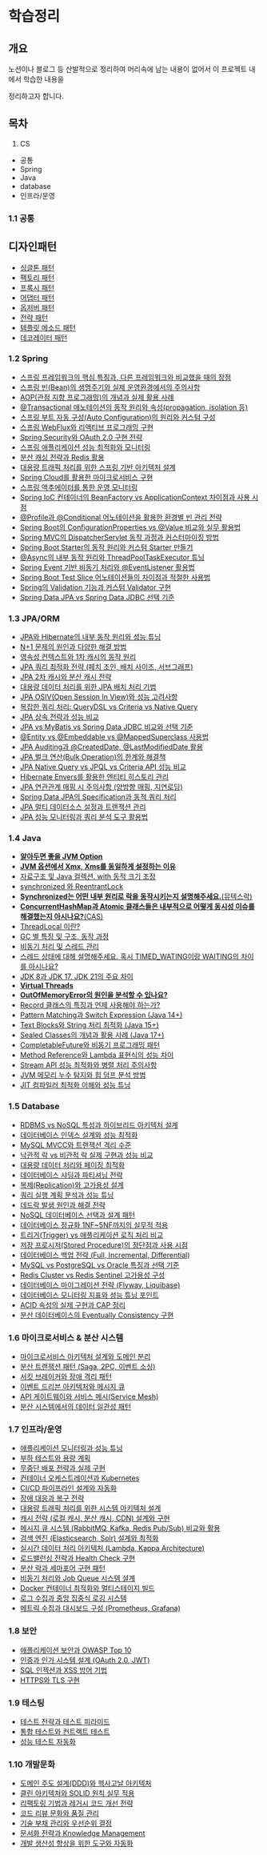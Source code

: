 # 학습정리

## 개요
노션이나 블로그 등 산발적으로 정리하여 머리속에 남는 내용이 없어서 이 프로젝트 내에서 학습한 내용을

정리하고자 합니다.

## 목차

1. CS
- 공통
- Spring
- Java
- database
- 인프라/운영

### 1.1 공통
## 디자인패턴
- [싱글톤 패턴](cs/common/designpattern/싱글턴-패턴.md)
- [팩토리 패턴](cs/common/designpattern/팩토리-패턴.md)
- [프록시 패턴]()
- [어댑터 패턴]()
- [옵저버 패턴]()
- [전략 패턴]()
- [템플릿 메소드 패턴]()
- [데코레이터 패턴]()


### 1.2 Spring
- [스프링 프레임워크의 핵심 특징과, 다른 프레임워크와 비교했을 때의 장점](cs/spring/spring-specification.md)
- [스프링 빈(Bean)의 생명주기와 실제 운영환경에서의 주의사항](cs/spring/spring-bean-lifecycle.md)
- [AOP(관점 지향 프로그래밍)의 개념과 실제 활용 사례](cs/spring/spring-aop.md)
- [@Transactional 애노테이션의 동작 원리와 속성(propagation, isolation 등)](cs/spring/spring-transactional.md)
- [스프링 부트 자동 구성(Auto Configuration)의 원리와 커스텀 구성](cs/spring/spring-boot-autoconfiguration.md)
- [스프링 WebFlux와 리액티브 프로그래밍 구현](cs/spring/spring-webflux.md)
- [Spring Security와 OAuth 2.0 구현 전략](cs/spring/spring-security-oauth.md)
- [스프링 애플리케이션 성능 최적화와 모니터링](cs/spring/spring-performance.md)
- [분산 캐싱 전략과 Redis 활용](cs/spring/spring-distributed-cache.md)
- [대용량 트래픽 처리를 위한 스프링 기반 아키텍처 설계](cs/spring/spring-scalable-architecture.md)
- [Spring Cloud를 활용한 마이크로서비스 구현](cs/spring/spring-cloud-microservices.md)
- [스프링 액추에이터를 통한 운영 모니터링](cs/spring/spring-actuator.md)
- [Spring IoC 컨테이너의 BeanFactory vs ApplicationContext 차이점과 사용 시점]()
- [@Profile과 @Conditional 어노테이션을 활용한 환경별 빈 관리 전략]()
- [Spring Boot의 ConfigurationProperties vs @Value 비교와 실무 활용법]()
- [Spring MVC의 DispatcherServlet 동작 과정과 커스터마이징 방법]()
- [Spring Boot Starter의 동작 원리와 커스텀 Starter 만들기]()
- [@Async의 내부 동작 원리와 ThreadPoolTaskExecutor 튜닝]()
- [Spring Event 기반 비동기 처리와 @EventListener 활용법]()
- [Spring Boot Test Slice 어노테이션들의 차이점과 적절한 사용법]()
- [Spring의 Validation 기능과 커스텀 Validator 구현]()
- [Spring Data JPA vs Spring Data JDBC 선택 기준]()

### 1.3 JPA/ORM
- [JPA와 Hibernate의 내부 동작 원리와 성능 튜닝](cs/jpa/jpa-hibernate-internals.md)
- [N+1 문제의 원인과 다양한 해결 방법](cs/jpa/jpa-n-plus-one.md)
- [영속성 컨텍스트와 1차 캐시의 동작 원리](cs/jpa/jpa-persistence-context.md)
- [JPA 쿼리 최적화 전략 (페치 조인, 배치 사이즈, 서브그래프)](cs/jpa/jpa-query-optimization.md)
- [JPA 2차 캐시와 분산 캐시 전략](cs/jpa/jpa-second-level-cache.md)
- [대용량 데이터 처리를 위한 JPA 배치 처리 기법](cs/jpa/jpa-batch-processing.md)
- [JPA OSIV(Open Session In View)와 성능 고려사항](cs/jpa/jpa-osiv.md)
- [복잡한 쿼리 처리: QueryDSL vs Criteria vs Native Query](cs/jpa/jpa-complex-queries.md)
- [JPA 상속 전략과 성능 비교](cs/jpa/jpa-inheritance-strategies.md)
- [JPA vs MyBatis vs Spring Data JDBC 비교와 선택 기준]()
- [@Entity vs @Embeddable vs @MappedSuperclass 사용법]()
- [JPA Auditing과 @CreatedDate, @LastModifiedDate 활용]()
- [JPA 벌크 연산(Bulk Operation)의 한계와 해결책]()
- [JPA Native Query vs JPQL vs Criteria API 성능 비교]()
- [Hibernate Envers를 활용한 엔티티 히스토리 관리]()
- [JPA 연관관계 매핑 시 주의사항 (양방향 매핑, 지연로딩)]()
- [Spring Data JPA의 Specification과 동적 쿼리 처리]()
- [JPA 멀티 데이터소스 설정과 트랜잭션 관리]()
- [JPA 성능 모니터링과 쿼리 분석 도구 활용법]()



### 1.4 Java
- [**알아두면 좋을 JVM Option**]()
- [**JVM 옵션에서 Xmx, Xms를 동일하게 설정하는 이유**]()
- [자료구조 및 Java 컬렉션. with 동적 크기 조정](cs/java/java_%EC%9E%90%EB%A3%8C%EA%B5%AC%EC%A1%B0_%EC%BB%AC%EB%A0%89%EC%85%98.md)
- [synchronized 와 ReentrantLock](cs/java/java_synchronized_ReentrantLock.md)
- [**Synchronized는 어떤 내부 원리로 락을 동작시키는지 설명해주세요.**(뮤텍스락)](cs/java/how_synchronized.md)
- [**ConcurrentHashMap과 Atomic 클래스들은 내부적으로 어떻게 동시성 이슈를 해결했는지 아시나요?**(CAS)](cs/java/how_concurrenthashmap.md)
- [ThreadLocal 이란?](cs/java/java_threadlocal.md)
- [GC 별 특징 및 구조, 동작 과정](cs/java/java_gc.md)
- [비동기 처리 및 스레드 관리](cs/java/java_async.md)
- [스레드 상태에 대해 설명해주세요. 혹시 TIMED_WATING이랑 WAITING의 차이를 아시나요?](cs/java/thread_status.md)
- [JDK 8과 JDK 17, JDK 21의 주요 차이](cs/java/java_8_17_21.md)
- [**Virtual Threads**](cs/java/java_virtual_thread.md)
- [**OutOfMemoryError의 원인을 분석할 수 있나요?**](cs/java/java_oom.md)
- [Record 클래스의 특징과 언제 사용해야 하는가?]()
- [Pattern Matching과 Switch Expression (Java 14+)]()
- [Text Blocks와 String 처리 최적화 (Java 15+)]()
- [Sealed Classes의 개념과 활용 사례 (Java 17+)]()
- [CompletableFuture와 비동기 프로그래밍 패턴]()
- [Method Reference와 Lambda 표현식의 성능 차이]()
- [Stream API 성능 최적화와 병렬 처리 주의사항]()
- [JVM 메모리 누수 탐지와 힙 덤프 분석 방법]()
- [JIT 컴파일러 최적화 이해와 성능 튜닝]()


### 1.5 Database
- [RDBMS vs NoSQL 특성과 하이브리드 아키텍처 설계](cs/database/db-comparison-architecture.md)
- [데이터베이스 인덱스 설계와 성능 최적화](cs/database/index최적화.md)
- [MySQL MVCC와 트랜잭션 격리 수준](cs/database/db-mysql-mvcc-isolation.md)
- [낙관적 락 vs 비관적 락 실제 구현과 성능 비교](cs/database/db-locking-strategies.md)
- [대용량 데이터 처리와 페이징 최적화](cs/database/대용량데이터처리와-페이징최적화.md)
- [데이터베이스 샤딩과 파티셔닝 전략](cs/database/db-sharding-partitioning.md)
- [복제(Replication)와 고가용성 설계](cs/database/db-replication-ha.md)
- [쿼리 실행 계획 분석과 성능 튜닝](cs/database/db-query-performance.md)
- [데드락 발생 원인과 해결 전략](cs/database/db-deadlock-solutions.md)
- [NoSQL 데이터베이스 선택과 설계 패턴](cs/database/db-nosql-patterns.md)
- [데이터베이스 정규화 1NF~5NF까지의 실무적 적용]()
- [트리거(Trigger) vs 애플리케이션 로직 처리 비교]()
- [저장 프로시저(Stored Procedure)의 장단점과 사용 시점]()
- [데이터베이스 백업 전략 (Full, Incremental, Differential)]()
- [MySQL vs PostgreSQL vs Oracle 특징과 선택 기준]()
- [Redis Cluster vs Redis Sentinel 고가용성 구성]()
- [데이터베이스 마이그레이션 전략 (Flyway, Liquibase)]()
- [데이터베이스 모니터링 지표와 성능 튜닝 포인트]()
- [ACID 속성의 실제 구현과 CAP 정리]()
- [분산 데이터베이스의 Eventually Consistency 구현]()

### 1.6 마이크로서비스 & 분산 시스템
- [마이크로서비스 아키텍처 설계와 도메인 분리](cs/microservices/microservices-architecture.md)
- [분산 트랜잭션 패턴 (Saga, 2PC, 이벤트 소싱)](cs/microservices/distributed-transactions.md)
- [서킷 브레이커와 장애 격리 패턴](cs/microservices/circuit-breaker-patterns.md)
- [이벤트 드리븐 아키텍처와 메시지 큐](cs/microservices/event-driven-architecture.md)
- [API 게이트웨이와 서비스 메시(Service Mesh)](cs/microservices/api-gateway-service-mesh.md)
- [분산 시스템에서의 데이터 일관성 패턴](cs/microservices/distributed-data-consistency.md)

### 1.7 인프라/운영
- [애플리케이션 모니터링과 성능 튜닝](cs/infra/infra-monitoring-performance.md)
- [부하 테스트와 용량 계획](cs/infra/infra-load-testing.md)
- [무중단 배포 전략과 실제 구현](cs/infra/infra-zero-downtime-deployment.md)
- [컨테이너 오케스트레이션과 Kubernetes](cs/infra/infra-kubernetes.md)
- [CI/CD 파이프라인 설계와 자동화](cs/infra/infra-cicd-pipeline.md)
- [장애 대응과 복구 전략](cs/infra/infra-disaster-recovery.md)
- [대용량 트래픽 처리를 위한 시스템 아키텍처 설계]()
- [캐시 전략 (로컬 캐시, 분산 캐시, CDN) 설계와 구현]()
- [메시지 큐 시스템 (RabbitMQ, Kafka, Redis Pub/Sub) 비교와 활용]()
- [검색 엔진 (Elasticsearch, Solr) 설계와 최적화]()
- [실시간 데이터 처리 아키텍처 (Lambda, Kappa Architecture)]()
- [로드밸런싱 전략과 Health Check 구현]()
- [분산 락과 세마포어 구현 패턴]()
- [비동기 처리와 Job Queue 시스템 설계]()
- [Docker 컨테이너 최적화와 멀티스테이지 빌드]()
- [로그 수집과 중앙 집중식 로깅 시스템]()
- [메트릭 수집과 대시보드 구성 (Prometheus, Grafana)]()


### 1.8 보안
- [애플리케이션 보안과 OWASP Top 10](cs/security/security-owasp.md)
- [인증과 인가 시스템 설계 (OAuth 2.0, JWT)](cs/security/security-auth-authorization.md)
- [SQL 인젝션과 XSS 방어 기법](cs/security/security-injection-prevention.md)
- [HTTPS와 TLS 구현](cs/security/security-https-tls.md)

### 1.9 테스팅
- [테스트 전략과 테스트 피라미드](cs/testing/testing-strategy-pyramid.md)
- [통합 테스트와 컨트랙트 테스트](cs/testing/testing-integration-contract.md)
- [성능 테스트 자동화](cs/testing/testing-performance-automation.md)

### 1.10 개발문화
- [도메인 주도 설계(DDD)와 헥사고날 아키텍처]()
- [클린 아키텍처와 SOLID 원칙 실무 적용]()
- [리팩토링 기법과 레거시 코드 개선 전략]()
- [코드 리뷰 문화와 품질 관리]()
- [기술 부채 관리와 우선순위 결정]()
- [문서화 전략과 Knowledge Management]()
- [개발 생산성 향상을 위한 도구와 자동화]()